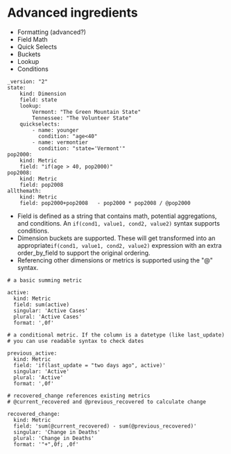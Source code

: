 # Advanced ingredients



* Formatting \(advanced?\)
* Field Math
* Quick Selects
* Buckets
* Lookup
* Conditions

```text
_version: "2"
state:
    kind: Dimension
    field: state
    lookup:
        Vermont: "The Green Mountain State"
        Tennessee: "The Volunteer State"
    quickselects:
        - name: younger
          condition: "age<40"
        - name: vermontier
          condition: "state='Vermont'"
pop2000:
    kind: Metric
    field: "if(age > 40, pop2000)"
pop2008:
    kind: Metric
    field: pop2008
allthemath:
    kind: Metric
    field: pop2000+pop2008   - pop2000 * pop2008 / @pop2000
```

* Field is defined as a string that contains math, potential aggregations, and conditions. An `if(cond1, value1, cond2, value2)` syntax supports conditions.
* Dimension buckets are supported. These will get transformed into an appropriate`if(cond1, value1, cond2, value2)` expression with an extra order\_by\_field to support the original ordering.
* Referencing other dimensions or metrics is supported using the "@" syntax.

```text
# a basic summing metric

active:
  kind: Metric
  field: sum(active)
  singular: 'Active Cases'
  plural: 'Active Cases'
  format: ',0f'
```

```text
# a conditional metric. If the column is a datetype (like last_update) 
# you can use readable syntax to check dates

previous_active:
  kind: Metric
  field: 'if(last_update = "two days ago", active)'
  singular: 'Active'
  plural: 'Active'
  format: ',0f'
```

```text
# recovered_change references existing metrics 
# @current_recovered and @previous_recovered to calculate change

recovered_change:
  kind: Metric
  field: 'sum(@current_recovered) - sum(@previous_recovered)'
  singular: 'Change in Deaths'
  plural: 'Change in Deaths'
  format: '"+",0f; ,0f'
```


